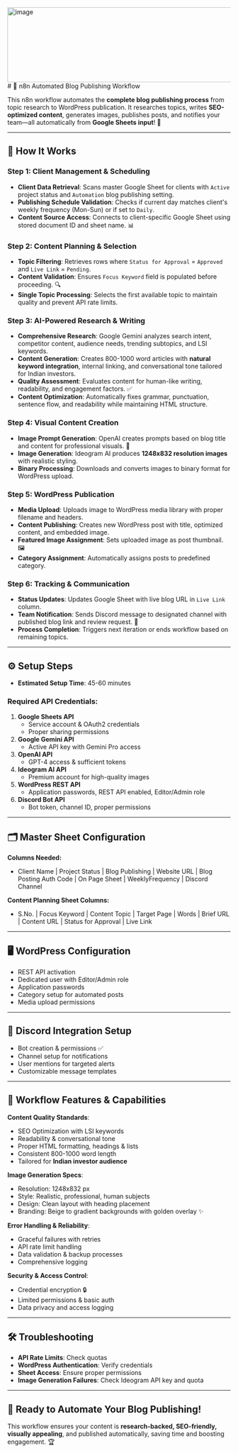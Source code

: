 <img width="709" height="169" alt="image" src="https://github.com/user-attachments/assets/a1407063-edb2-4342-bd9c-66a53405c7d5" />
# 📝 n8n Automated Blog Publishing Workflow

This n8n workflow automates the **complete blog publishing process** from topic research to WordPress publication. It researches topics, writes **SEO-optimized content**, generates images, publishes posts, and notifies your team—all automatically from **Google Sheets input**! 🚀

---

## 🌟 How It Works

### Step 1: Client Management & Scheduling
- **Client Data Retrieval**: Scans master Google Sheet for clients with `Active` project status and `Automation` blog publishing setting.
- **Publishing Schedule Validation**: Checks if current day matches client's weekly frequency (Mon-Sun) or if set to `Daily`.
- **Content Source Access**: Connects to client-specific Google Sheet using stored document ID and sheet name. 📊

### Step 2: Content Planning & Selection
- **Topic Filtering**: Retrieves rows where `Status for Approval` = `Approved` and `Live Link` = `Pending`.
- **Content Validation**: Ensures `Focus Keyword` field is populated before proceeding. 🔍
- **Single Topic Processing**: Selects the first available topic to maintain quality and prevent API rate limits.

### Step 3: AI-Powered Research & Writing
- **Comprehensive Research**: Google Gemini analyzes search intent, competitor content, audience needs, trending subtopics, and LSI keywords.
- **Content Generation**: Creates 800-1000 word articles with **natural keyword integration**, internal linking, and conversational tone tailored for Indian investors.
- **Quality Assessment**: Evaluates content for human-like writing, readability, and engagement factors. ✅
- **Content Optimization**: Automatically fixes grammar, punctuation, sentence flow, and readability while maintaining HTML structure.

### Step 4: Visual Content Creation
- **Image Prompt Generation**: OpenAI creates prompts based on blog title and content for professional visuals. 🎨
- **Image Generation**: Ideogram AI produces **1248x832 resolution images** with realistic styling.
- **Binary Processing**: Downloads and converts images to binary format for WordPress upload.

### Step 5: WordPress Publication
- **Media Upload**: Uploads image to WordPress media library with proper filename and headers.
- **Content Publishing**: Creates new WordPress post with title, optimized content, and embedded image.
- **Featured Image Assignment**: Sets uploaded image as post thumbnail. 🖼️
- **Category Assignment**: Automatically assigns posts to predefined category.

### Step 6: Tracking & Communication
- **Status Updates**: Updates Google Sheet with live blog URL in `Live Link` column.
- **Team Notification**: Sends Discord message to designated channel with published blog link and review request. 💬
- **Process Completion**: Triggers next iteration or ends workflow based on remaining topics.

---

## ⚙️ Setup Steps
- **Estimated Setup Time**: 45-60 minutes  

### Required API Credentials:
1. **Google Sheets API**
   - Service account & OAuth2 credentials
   - Proper sharing permissions
2. **Google Gemini API**
   - Active API key with Gemini Pro access
3. **OpenAI API**
   - GPT-4 access & sufficient tokens
4. **Ideogram AI API**
   - Premium account for high-quality images
5. **WordPress REST API**
   - Application passwords, REST API enabled, Editor/Admin role
6. **Discord Bot API**
   - Bot token, channel ID, proper permissions

---

## 🗂️ Master Sheet Configuration
**Columns Needed:**
- Client Name | Project Status | Blog Publishing | Website URL | Blog Posting Auth Code | On Page Sheet | WeeklyFrequency | Discord Channel  

**Content Planning Sheet Columns:**
- S.No. | Focus Keyword | Content Topic | Target Page | Words | Brief URL | Content URL | Status for Approval | Live Link

---

## 🖥️ WordPress Configuration
- REST API activation  
- Dedicated user with Editor/Admin role  
- Application passwords  
- Category setup for automated posts  
- Media upload permissions  

---

## 💬 Discord Integration Setup
- Bot creation & permissions ✅  
- Channel setup for notifications  
- User mentions for targeted alerts  
- Customizable message templates

---

## 🎯 Workflow Features & Capabilities

**Content Quality Standards**:
- SEO Optimization with LSI keywords  
- Readability & conversational tone  
- Proper HTML formatting, headings & lists  
- Consistent 800-1000 word length  
- Tailored for **Indian investor audience**

**Image Generation Specs**:
- Resolution: 1248x832 px  
- Style: Realistic, professional, human subjects  
- Design: Clean layout with heading placement  
- Branding: Beige to gradient backgrounds with golden overlay ✨

**Error Handling & Reliability**:
- Graceful failures with retries  
- API rate limit handling  
- Data validation & backup processes  
- Comprehensive logging  

**Security & Access Control**:
- Credential encryption 🔒  
- Limited permissions & basic auth  
- Data privacy and access logging

---

## 🛠️ Troubleshooting
- **API Rate Limits**: Check quotas  
- **WordPress Authentication**: Verify credentials  
- **Sheet Access**: Ensure proper permissions  
- **Image Generation Failures**: Check Ideogram API key and quota

---

## 🚀 Ready to Automate Your Blog Publishing!
This workflow ensures your content is **research-backed, SEO-friendly, visually appealing**, and published automatically, saving time and boosting engagement. 🏆
